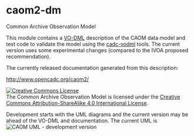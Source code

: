 # caom2-dm
Common Archive Observation Model

This module contains a <a href="http://www.ivoa.net/documents/VODML/index.html">VO-DML</a> 
description of the CAOM data model and test code to validate the model using the 
<a href="https://github.com/opencadc/core/tree/master/cadc-vodml">cadc-vodml</a> tools. The 
current version uses some experimental changes (compared to the IVOA proposed recommendation).

The currently released documentation generated from this description:

<a href="http://www.opencadc.org/caom2/">http://www.opencadc.org/caom2/</a>

<a rel="license" href="http://creativecommons.org/licenses/by-sa/4.0/">
<img alt="Creative Commons License" style="border-width:0" src="https://i.creativecommons.org/l/by-sa/4.0/88x31.png" /></a>
<br />The Common Archive Observation Model is licensed under the
<a rel="license" href="http://creativecommons.org/licenses/by-sa/4.0/">
Creative Commons Attribution-ShareAlike 4.0 International License</a>.

Development starts with the UML diagrams and the current version may be ahead of the VO-DML and documentation. 
The current UML is <img alt="CAOM UML - development version" style="border-width:0" 
src="https://github.com/pdowler/caom2/raw/caom24/caom2-dm/src/main/resources/CAOM-2.4.png" />

